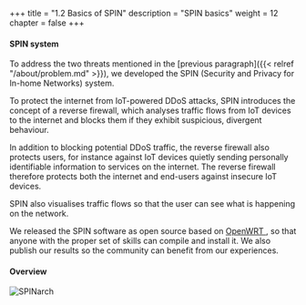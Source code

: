 +++
title = "1.2 Basics of SPIN"
description = "SPIN basics"
weight = 12
chapter = false
+++

#### SPIN system
To address the two threats mentioned in the [previous paragraph]({{< relref "/about/problem.md" >}}), we developed the SPIN (Security and Privacy for In-home Networks) system. 

To protect the internet from IoT-powered DDoS attacks, SPIN introduces the concept of a reverse firewall, which analyses traffic flows from IoT devices to the internet and blocks them if they exhibit suspicious, divergent behaviour. 

In addition to blocking potential DDoS traffic, the reverse firewall also protects users, for instance against IoT devices quietly sending personally identifiable information to services on the internet. The reverse firewall therefore protects both the internet and end-users against insecure IoT devices.

SPIN also visualises traffic flows so that the user can see what is happening on the network.

We released the SPIN software as open source based on [OpenWRT <i class='fa fa-link'></i>](https://openwrt.org/ "OpenWRT website"), so that anyone with the proper set of skills can compile and install it. We also publish our results so the community can benefit from our experiences.

#### Overview

![SPINarch](/images/SPIN_Architecture.png?width=40pc&classes=shadow "SPIN architecture")
